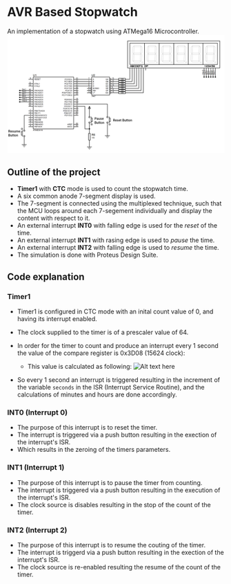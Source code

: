 # AVR Based Stopwatch
An implementation of a stopwatch using ATMega16 Microcontroller.
![Alt text here](https://github.com/khaledmust/AVR-Based-Stopwatch/blob/4d11df499fb5bd4f055dd9117b06e1c1b33c5a51/Stopwatch%20Preview.png)

## Outline of the project
- **Timer1** with **CTC** mode is used to count the stopwatch time.
- A six common anode 7-segment display is used.
- The 7-segment is connected using the multiplexed technique, such that the MCU loops around each 7-segement individually and display the content with respect to it.
- An external interrupt **INT0** with falling edge is used for the *reset* of the time.
- An external interrupt **INT1** with rasing edge is used to *pause* the time.
- An external interrupt **INT2** with falling edge is used to *resume* the time.
- The simulation is done with Proteus Design Suite.

## Code explanation
### Timer1
- Timer1 is configured in CTC mode with an inital count value of 0, and having its interrupt enabled.
- The clock supplied to the timer is of a prescaler value of 64.
- In order for the timer to count and produce an interrupt every 1 second the value of the compare register is 0x3D08 (15624 clock):
  - This value is calculated as following:
![Alt text here](https://github.com/khaledmust/AVR_Based_Stopwatch/blob/main/OCR_Calc.svg)

- So every 1 second an interrupt is triggered resulting in the increment of the variable `seconds` in the ISR (Interrupt Service Routine), and the calculations of minutes and hours are done accordingly.

### INT0 (Interrupt 0)
- The purpose of this interrupt is to reset the timer.
- The interrupt is triggered via a push button resulting in the exection of the interrupt's ISR.
- Which results in the zeroing of the timers parameters.

### INT1 (Interrupt 1)
- The purpose of this interrupt is to pause the timer from counting.
- The interrupt is triggered via a push button resulting in the execution of the interrupt's ISR.
- The clock source is disables resulting in the stop of the count of the timer.

### INT2 (Interrupt 2)
- The purpose of this interrupt is to resume the couting of the timer.
- The interrupt is triggerd via a push button resulting in the exection of the interrupt's ISR.
- The clock source is re-enabled resulting the resume of the count of the timer.
